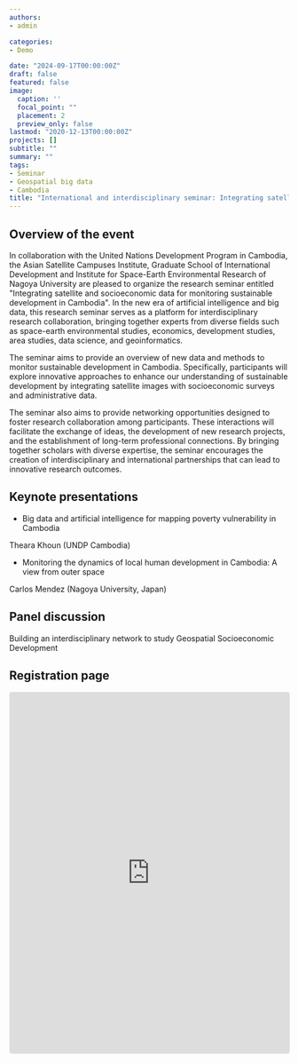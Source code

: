 ```yaml
---
authors:
- admin

categories:
- Demo

date: "2024-09-17T00:00:00Z"
draft: false
featured: false
image:
  caption: ''
  focal_point: ""
  placement: 2
  preview_only: false
lastmod: "2020-12-13T00:00:00Z"
projects: []
subtitle: ""
summary: ""
tags:
- Seminar
- Geospatial big data
- Cambodia
title: "International and interdisciplinary seminar: Integrating satellite and socioeconomic data for monitoring sustainable development in Cambodia"
---
```



## Overview of the event

In collaboration with the United Nations Development Program  in Cambodia, the Asian Satellite Campuses Institute, Graduate School of International Development and Institute for Space-Earth Environmental Research of Nagoya University are pleased to organize the research seminar entitled "Integrating satellite and socioeconomic data for monitoring sustainable development in Cambodia". In the new era of artificial intelligence and big data, this research seminar serves as a platform for interdisciplinary research collaboration, bringing together experts from diverse fields such as space-earth environmental studies, economics, development studies, area studies, data science, and geoinformatics.

The seminar aims to provide an overview of new data and methods to monitor sustainable development in Cambodia. Specifically, participants will explore innovative approaches to enhance our understanding of sustainable development by integrating satellite images with socioeconomic surveys and administrative data. 

The seminar also aims to provide  networking opportunities designed to foster research collaboration among participants. These interactions will facilitate the exchange of ideas, the development of new research projects, and the establishment of long-term professional connections. By bringing together scholars with diverse expertise, the seminar encourages the creation of interdisciplinary and international partnerships that can lead to innovative research outcomes.

## Keynote presentations

- Big data and artificial intelligence for mapping poverty vulnerability in Cambodia

Theara Khoun (UNDP Cambodia)

- Monitoring the dynamics of local human development in Cambodia: A view from outer space

Carlos Mendez (Nagoya University, Japan)

## Panel discussion

Building an interdisciplinary network to study Geospatial Socioeconomic Development


## Registration page


<iframe
  src="https://lu.ma/embed/event/evt-Trfi3mKiVVDs3iX/simple"
  width="100%"
  height="650"
  frameborder="0"
  style="border: 1px solid #bfcbda88; border-radius: 4px;"
  allowfullscreen=""
  aria-hidden="false"
  tabindex="0"
></iframe>